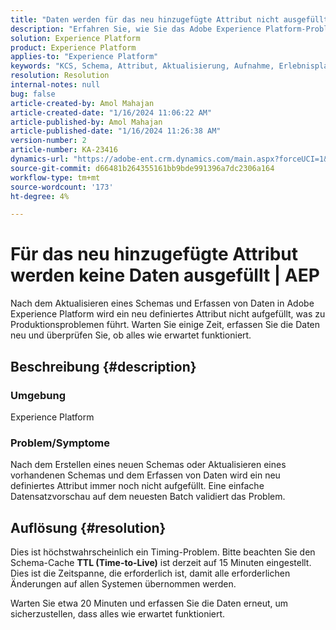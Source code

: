 ```yaml
---
title: "Daten werden für das neu hinzugefügte Attribut nicht ausgefüllt | AEP"
description: "Erfahren Sie, wie Sie das Adobe Experience Platform-Problem beheben können, bei dem ein neu definiertes Attribut nicht aufgefüllt wird. Warten Sie und erfassen Sie die Daten erneut."
solution: Experience Platform
product: Experience Platform
applies-to: "Experience Platform"
keywords: "KCS, Schema, Attribut, Aktualisierung, Aufnahme, Erlebnisplattform, AEP"
resolution: Resolution
internal-notes: null
bug: false
article-created-by: Amol Mahajan
article-created-date: "1/16/2024 11:06:22 AM"
article-published-by: Amol Mahajan
article-published-date: "1/16/2024 11:26:38 AM"
version-number: 2
article-number: KA-23416
dynamics-url: "https://adobe-ent.crm.dynamics.com/main.aspx?forceUCI=1&pagetype=entityrecord&etn=knowledgearticle&id=a1349644-5fb4-ee11-a569-6045bd006079"
source-git-commit: d66481b264355161bb9bde991396a7dc2306a164
workflow-type: tm+mt
source-wordcount: '173'
ht-degree: 4%

---
```


# Für das neu hinzugefügte Attribut werden keine Daten ausgefüllt | AEP


Nach dem Aktualisieren eines Schemas und Erfassen von Daten in Adobe Experience Platform wird ein neu definiertes Attribut nicht aufgefüllt, was zu Produktionsproblemen führt. Warten Sie einige Zeit, erfassen Sie die Daten neu und überprüfen Sie, ob alles wie erwartet funktioniert.

## Beschreibung {#description}


### <b>Umgebung</b>

Experience Platform



### <b>Problem/Symptome</b>

Nach dem Erstellen eines neuen Schemas oder Aktualisieren eines vorhandenen Schemas und dem Erfassen von Daten wird ein neu definiertes Attribut immer noch nicht aufgefüllt. Eine einfache Datensatzvorschau auf dem neuesten Batch validiert das Problem.


## Auflösung {#resolution}


Dies ist höchstwahrscheinlich ein Timing-Problem. Bitte beachten Sie den Schema-Cache <b>TTL (Time-to-Live)</b> ist derzeit auf 15 Minuten eingestellt. Dies ist die Zeitspanne, die erforderlich ist, damit alle erforderlichen Änderungen auf allen Systemen übernommen werden.

Warten Sie etwa 20 Minuten und erfassen Sie die Daten erneut, um sicherzustellen, dass alles wie erwartet funktioniert.

